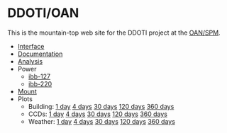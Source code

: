 <!----------------------------------------------------------------------

This file is part of the UNAM telescope control system.

$Id: BOILERPLATE 3370 2019-10-30 02:46:01Z Alan $

------------------------------------------------------------------------

Copyright © 2018, 2019 Alan M. Watson <alan@astro.unam.mx>

Permission to use, copy, modify, and distribute this software for any
purpose with or without fee is hereby granted, provided that the above
copyright notice and this permission notice appear in all copies.

THE SOFTWARE IS PROVIDED "AS IS" AND THE AUTHOR DISCLAIMS ALL
WARRANTIES WITH REGARD TO THIS SOFTWARE INCLUDING ALL IMPLIED
WARRANTIES OF MERCHANTABILITY AND FITNESS. IN NO EVENT SHALL THE
AUTHOR BE LIABLE FOR ANY SPECIAL, DIRECT, INDIRECT, OR CONSEQUENTIAL
DAMAGES OR ANY DAMAGES WHATSOEVER RESULTING FROM LOSS OF USE, DATA OR
PROFITS, WHETHER IN AN ACTION OF CONTRACT, NEGLIGENCE OR OTHER
TORTIOUS ACTION, ARISING OUT OF OR IN CONNECTION WITH THE USE OR
PERFORMANCE OF THIS SOFTWARE.

----------------------------------------------------------------------->

# DDOTI/OAN

This is the mountain-top web site for the DDOTI project at the
[OAN/SPM](http://www.astrossp.unam.mx).

* [Interface](/tcs/interface.html)
* [Documentation](documentation.html)
* [Analysis](http://transients.astrossp.unam.mx/ddoti/)
* Power
  * <a href="/proxy/ibb-127/" target="_newtab">ibb-127</a>
  * <a href="/proxy/ibb-220/" target="_newtab">ibb-220</a>
* <a href="/proxy/mount/" target="_newtab">Mount</a>
* Plots
  * Building: [1 day](tcs/plots/building-1.png) [4 days](tcs/plots/building-4.png) [30 days](tcs/plots/building-30.png) [120 days](tcs/plots/building-120.png) [360 days](tcs/plots/building-360.png)
  * CCDs: [1 day](tcs/plots/ccds-1.png) [4 days](tcs/plots/ccds-4.png)  [30 days](tcs/plots/ccds-30.png) [120 days](tcs/plots/ccds-120.png) [360 days](tcs/plots/ccds-360.png)
  * Weather: [1 day](tcs/plots/weather-1.png) [4 days](tcs/plots/weather-4.png) [30 days](tcs/plots/weather-30.png) [120 days](tcs/plots/weather-120.png) [360 days](tcs/plots/weather-360.png)
